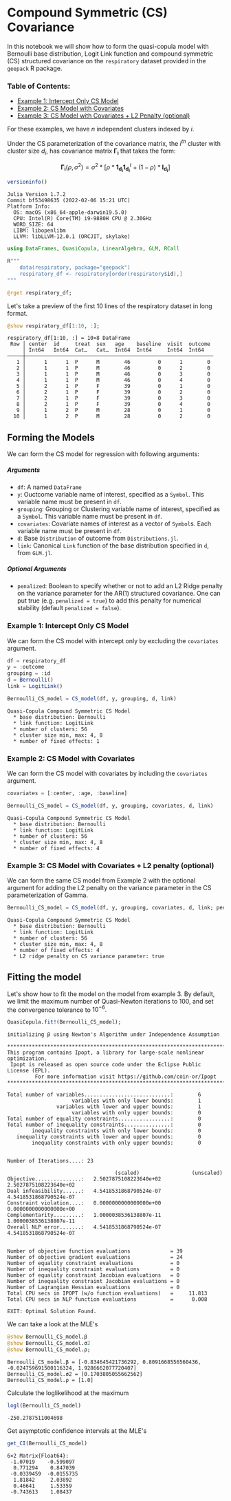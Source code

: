 # Compound Symmetric (CS) Covariance

In this notebook we will show how to form the quasi-copula model with Bernoulli base distribution, Logit Link function and compound symmetric (CS) structured covariance on the `respiratory` dataset provided in the `geepack` R package. 

### Table of Contents:
* [Example 1: Intercept Only CS Model](#Example-1:-Intercept-Only-CS-Model)
* [Example 2: CS Model with Covariates](#Example-2:-CS-Model-with-Covariates)
* [Example 3: CS Model with Covariates + L2 Penalty (optional)](#Example-3:-CS-Model-with-Covariates-L2-penalty-(optional))

For these examples, we have $n$ independent clusters indexed by $i$. 

Under the CS parameterization of the covariance matrix, the $i^{th}$ cluster with cluster size $d_i$, has covariance matrix $\mathbf{\Gamma_i}$ that takes the form: 

$$\mathbf{\Gamma_i}(\rho, \sigma^2) =  \sigma^2 * \Big[ \rho * \mathbf{1_{d_i}} \mathbf{1_{d_i}}^t + (1 - \rho) * \mathbf{I_{d_i}} \Big]$$


```julia
versioninfo()
```

    Julia Version 1.7.2
    Commit bf53498635 (2022-02-06 15:21 UTC)
    Platform Info:
      OS: macOS (x86_64-apple-darwin19.5.0)
      CPU: Intel(R) Core(TM) i9-9880H CPU @ 2.30GHz
      WORD_SIZE: 64
      LIBM: libopenlibm
      LLVM: libLLVM-12.0.1 (ORCJIT, skylake)



```julia
using DataFrames, QuasiCopula, LinearAlgebra, GLM, RCall
```


```julia
R"""
    data(respiratory, package="geepack")
    respiratory_df <- respiratory[order(respiratory$id),]
"""

@rget respiratory_df;
```

Let's take a preview of the first 10 lines of the respiratory dataset in long format.


```julia
@show respiratory_df[1:10, :];
```

    respiratory_df[1:10, :] = 10×8 DataFrame
     Row │ center  id     treat  sex   age    baseline  visit  outcome
         │ Int64   Int64  Cat…   Cat…  Int64  Int64     Int64  Int64
    ─────┼─────────────────────────────────────────────────────────────
       1 │      1      1  P      M        46         0      1        0
       2 │      1      1  P      M        46         0      2        0
       3 │      1      1  P      M        46         0      3        0
       4 │      1      1  P      M        46         0      4        0
       5 │      2      1  P      F        39         0      1        0
       6 │      2      1  P      F        39         0      2        0
       7 │      2      1  P      F        39         0      3        0
       8 │      2      1  P      F        39         0      4        0
       9 │      1      2  P      M        28         0      1        0
      10 │      1      2  P      M        28         0      2        0


## Forming the Models

We can form the CS model for regression with following arguments:

##### Arguments
- `df`: A named `DataFrame`
- `y`: Ouctcome variable name of interest, specified as a `Symbol`.
    This variable name must be present in `df`.
- `grouping`: Grouping or Clustering variable name of interest, specified as a `Symbol`.
    This variable name must be present in `df`.
- `covariates`: Covariate names of interest as a vector of `Symbol`s.
    Each variable name must be present in `df`.
- `d`: Base `Distribution` of outcome from `Distributions.jl`.
- `link`: Canonical `Link` function of the base distribution specified in `d`, from `GLM.jl`.

##### Optional Arguments
- `penalized`: Boolean to specify whether or not to add an L2 Ridge penalty on the variance parameter for the AR(1) structured covariance.
    One can put true (e.g. `penalized = true`) to add this penalty for numerical stability (default `penalized = false`).

### Example 1: Intercept Only CS Model

We can form the CS model with intercept only by excluding the `covariates` argument.


```julia
df = respiratory_df
y = :outcome
grouping = :id
d = Bernoulli()
link = LogitLink()

Bernoulli_CS_model = CS_model(df, y, grouping, d, link)
```




    Quasi-Copula Compound Symmetric CS Model
      * base distribution: Bernoulli
      * link function: LogitLink
      * number of clusters: 56
      * cluster size min, max: 4, 8
      * number of fixed effects: 1




### Example 2: CS Model with Covariates

We can form the CS model with covariates by including the `covariates` argument.


```julia
covariates = [:center, :age, :baseline]

Bernoulli_CS_model = CS_model(df, y, grouping, covariates, d, link)
```




    Quasi-Copula Compound Symmetric CS Model
      * base distribution: Bernoulli
      * link function: LogitLink
      * number of clusters: 56
      * cluster size min, max: 4, 8
      * number of fixed effects: 4




### Example 3: CS Model with Covariates + L2 penalty (optional)

We can form the same CS model from Example 2 with the optional argument for adding the L2 penalty on the variance parameter in the CS parameterization of Gamma.


```julia
Bernoulli_CS_model = CS_model(df, y, grouping, covariates, d, link; penalized = true)
```




    Quasi-Copula Compound Symmetric CS Model
      * base distribution: Bernoulli
      * link function: LogitLink
      * number of clusters: 56
      * cluster size min, max: 4, 8
      * number of fixed effects: 4
      * L2 ridge penalty on CS variance parameter: true



## Fitting the model

Let's show how to fit the model on the model from example 3. By default, we limit the maximum number of Quasi-Newton iterations to 100, and set the convergence tolerance to $10^{-6}.$ 


```julia
QuasiCopula.fit!(Bernoulli_CS_model);
```

    initializing β using Newton's Algorithm under Independence Assumption
    
    ******************************************************************************
    This program contains Ipopt, a library for large-scale nonlinear optimization.
     Ipopt is released as open source code under the Eclipse Public License (EPL).
             For more information visit https://github.com/coin-or/Ipopt
    ******************************************************************************
    
    Total number of variables............................:        6
                         variables with only lower bounds:        1
                    variables with lower and upper bounds:        1
                         variables with only upper bounds:        0
    Total number of equality constraints.................:        0
    Total number of inequality constraints...............:        0
            inequality constraints with only lower bounds:        0
       inequality constraints with lower and upper bounds:        0
            inequality constraints with only upper bounds:        0
    
    
    Number of Iterations....: 23
    
                                       (scaled)                 (unscaled)
    Objective...............:   2.5027875108223640e+02    2.5027875108223640e+02
    Dual infeasibility......:   4.5418531868790524e-07    4.5418531868790524e-07
    Constraint violation....:   0.0000000000000000e+00    0.0000000000000000e+00
    Complementarity.........:   1.0000038536138807e-11    1.0000038536138807e-11
    Overall NLP error.......:   4.5418531868790524e-07    4.5418531868790524e-07
    
    
    Number of objective function evaluations             = 39
    Number of objective gradient evaluations             = 24
    Number of equality constraint evaluations            = 0
    Number of inequality constraint evaluations          = 0
    Number of equality constraint Jacobian evaluations   = 0
    Number of inequality constraint Jacobian evaluations = 0
    Number of Lagrangian Hessian evaluations             = 0
    Total CPU secs in IPOPT (w/o function evaluations)   =     11.813
    Total CPU secs in NLP function evaluations           =      0.008
    
    EXIT: Optimal Solution Found.


We can take a look at the MLE's


```julia
@show Bernoulli_CS_model.β
@show Bernoulli_CS_model.σ2
@show Bernoulli_CS_model.ρ;
```

    Bernoulli_CS_model.β = [-0.834645421736292, 0.8091668556560436, -0.024759691500116324, 1.9286662077720407]
    Bernoulli_CS_model.σ2 = [0.1703805055662562]
    Bernoulli_CS_model.ρ = [1.0]


Calculate the loglikelihood at the maximum


```julia
logl(Bernoulli_CS_model)
```




    -250.2787511004698



Get asymptotic confidence intervals at the MLE's


```julia
get_CI(Bernoulli_CS_model)
```




    6×2 Matrix{Float64}:
     -1.07019    -0.599097
      0.771294    0.847039
     -0.0339459  -0.0155735
      1.81842     2.03892
      0.46641     1.53359
     -0.743613    1.08437


